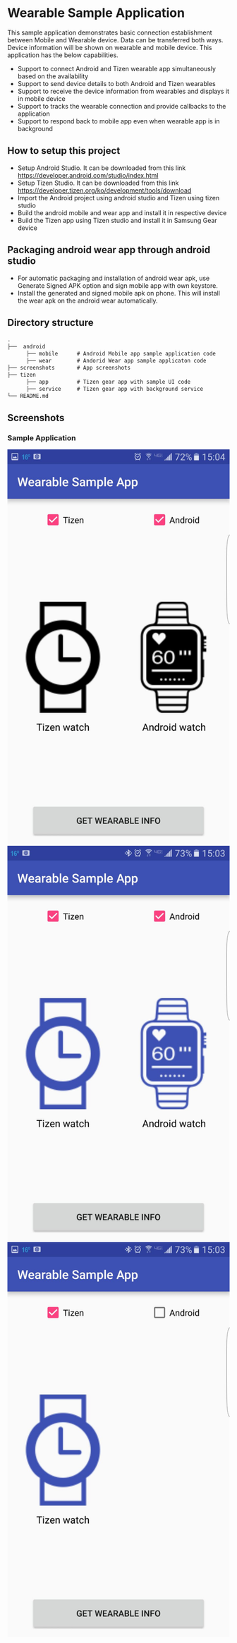 # Wearable Sample Application
This sample application demonstrates basic connection establishment between Mobile and Wearable device.
Data can be transferred both ways. Device information will be shown on wearable and mobile device.
This application has the below capabilities.

* Support to connect Android and Tizen wearable app simultaneously based on the availability
* Support to send device details to both Android and Tizen wearables
* Support to receive the device information from wearables and displays it in mobile device
* Support to tracks the wearable connection and provide callbacks to the application
* Support to respond back to mobile app even when wearable app is in background

## How to setup this project
* Setup Android Studio. It can be downloaded from this link
    https://developer.android.com/studio/index.html
* Setup Tizen Studio. It can be downloaded from this link
    https://developer.tizen.org/ko/development/tools/download
* Import the Android project using android studio and Tizen using tizen studio
* Build the android mobile and wear app and install it in respective device
* Build the Tizen app using Tizen studio and install it in Samsung Gear device

## Packaging android wear app through android studio
* For automatic packaging and installation of android wear apk, use Generate Signed APK option and sign mobile app with own keystore. 
* Install the generated and signed mobile apk on phone. This will install the wear apk on the android wear automatically.

## Directory structure
	.
	├──  android
		  ├── mobile      # Android Mobile app sample application code
		  ├── wear        # Andorid Wear app sample applicaton code
	├── screenshots       # App screenshots
	├── tizen
	      ├── app         # Tizen gear app with sample UI code
	      ├── service     # Tizen gear app with background service
	└── README.md
## Screenshots

### Sample Application 

![Sample App screenshot](/Background/screenshots/disconnected.png "Wearable disconnected")
![Sample App wearable connected](/Background/screenshots/connected.png "Wearable connected")
![Sample App with one device connected](/Background/screenshots/wearable.png "One wearable selected")
